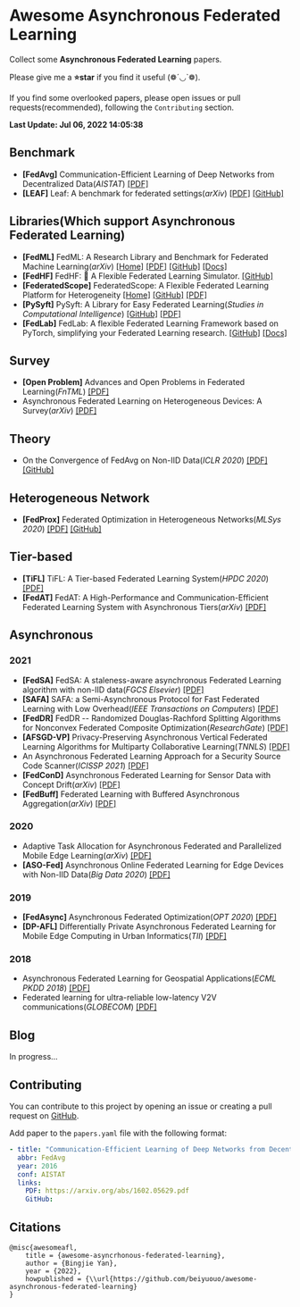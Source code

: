 # Awesome Asynchronous Federated Learning

Collect some **Asynchronous Federated Learning** papers.

Please give me a **⭐star** if you find it useful (❁´◡`❁).

If you find some overlooked papers, please open issues or pull requests(recommended), following the `Contributing` section.

<!-- update-time-start -->

**Last Update: Jul 06, 2022 14:05:38**

<!-- update-time-end -->

<!-- main-start -->

## Benchmark

- **[FedAvg]** Communication-Efficient Learning of Deep Networks from Decentralized Data(_AISTAT_) [[PDF]](https://arxiv.org/abs/1602.05629.pdf)
- **[LEAF]** Leaf: A benchmark for federated settings(_arXiv_) [[PDF]](https://arxiv.org/abs/1812.01097) [[GitHub]](https://github.com/TalwalkarLab/leaf/)

## Libraries(Which support Asynchronous Federated Learning)

- **[FedML]** FedML: A Research Library and Benchmark for Federated Machine Learning(_arXiv_) [[Home]](https://fedml.ai/) [[PDF]](https://arxiv.org/abs/2007.13518) [[GitHub]](https://github.com/FedML-AI/FedML) [[Docs]](https://doc.fedml.ai/)
- **[FedHF]** FedHF: 🔨 A Flexible Federated Learning Simulator. [[GitHub]](https://github.com/beiyuouo/fedhf)
- **[FederatedScope]** FederatedScope: A Flexible Federated Learning Platform for Heterogeneity [[Home]](https://www.federatedscope.io/) [[GitHub]](https://github.com/alibaba/FederatedScope) [[PDF]](https://arxiv.org/pdf/2204.05011.pdf)
- **[PySyft]** PySyft: A Library for Easy Federated Learning(_Studies in Computational Intelligence_) [[GitHub]](https://github.com/OpenMined/PySyft) [[PDF]](https://link.springer.com/chapter/10.1007/978-3-030-70604-3_5)
- **[FedLab]** FedLab: A flexible Federated Learning Framework based on PyTorch, simplifying your Federated Learning research. [[GitHub]](https://github.com/SMILELab-FL/FedLab) [[Docs]](https://fedlab.readthedocs.io/)

## Survey

- **[Open Problem]** Advances and Open Problems in Federated Learning(_FnTML_) [[PDF]](https://arxiv.org/abs/1912.04977)
- Asynchronous Federated Learning on Heterogeneous Devices: A Survey(_arXiv_) [[PDF]](https://arxiv.org/abs/2109.04269)

## Theory

- On the Convergence of FedAvg on Non-IID Data(_ICLR 2020_) [[PDF]](https://arxiv.org/abs/1907.02189) [[GitHub]](https://github.com/lx10077/fedavgpy)

## Heterogeneous Network

- **[FedProx]** Federated Optimization in Heterogeneous Networks(_MLSys 2020_) [[PDF]](https://arxiv.org/abs/1812.06127) [[GitHub]](https://github.com/litian96/FedProx)

## Tier-based

- **[TiFL]** TiFL: A Tier-based Federated Learning System(_HPDC 2020_) [[PDF]](https://dl.acm.org/doi/abs/10.1145/3369583.3392686)
- **[FedAT]** FedAT: A High-Performance and Communication-Efficient Federated Learning System with Asynchronous Tiers(_arXiv_) [[PDF]](https://arxiv.org/abs/2010.05958)

## Asynchronous

### 2021

- **[FedSA]** FedSA: A staleness-aware asynchronous Federated Learning algorithm with non-IID data(_FGCS Elsevier_) [[PDF]](https://www.sciencedirect.com/science/article/abs/pii/S0167739X2100064)
- **[SAFA]** SAFA: a Semi-Asynchronous Protocol for Fast Federated Learning with Low Overhead(_IEEE Transactions on Computers_) [[PDF]](https://www.computer.org/csdl/journal/tc/2021/05/09093123/1jNu0qlnwSk)
- **[FedDR]** FedDR -- Randomized Douglas-Rachford Splitting Algorithms for Nonconvex Federated Composite Optimization(_ResearchGate_) [[PDF]](https://www.researchgate.net/publication/349880146_FedDR_--_Randomized_Douglas-Rachford_Splitting_Algorithms_for_Nonconvex_Federated_Composite_Optimization?enrichId=rgreq-75be60e8182e96c4544e855110f94039-XXX&enrichSource=Y292ZXJQYWdlOzM0OTg4MDE0NjtBUzoxMDI2MDIwMjYyMDE5MDc4QDE2MjE2MzM3MDE0ODA%3D&el=1_x_2&_esc=publicationCoverPdf)
- **[AFSGD-VP]** Privacy-Preserving Asynchronous Vertical Federated Learning Algorithms for Multiparty Collaborative Learning(_TNNLS_) [[PDF]](https://ieeexplore.ieee.org/abstract/document/9463409/)
- An Asynchronous Federated Learning Approach for a Security Source Code Scanner(_ICISSP 2021_) [[PDF]](https://www.researchgate.net/publication/349402236_An_Asynchronous_Federated_Learning_Approach_for_a_Security_Source_Code_Scanner?enrichId=rgreq-91295cf9d6b78d8ff49812fae57abbf2-XXX&enrichSource=Y292ZXJQYWdlOzM0OTQwMjIzNjtBUzoxMDA2NjY1OTE4ODQwODM1QDE2MTcwMTkyNjY2MDQ%3D&el=1_x_2&_esc=publicationCoverPdf)
- **[FedConD]** Asynchronous Federated Learning for Sensor Data with Concept Drift(_arXiv_) [[PDF]](https://arxiv.org/abs/2109.00151)
- **[FedBuff]** Federated Learning with Buffered Asynchronous Aggregation(_arXiv_) [[PDF]](https://arxiv.org/abs/2106.06639)

### 2020

- Adaptive Task Allocation for Asynchronous Federated and Parallelized Mobile Edge Learning(_arXiv_) [[PDF]](https://arxiv.org/abs/1905.01656)
- **[ASO-Fed]** Asynchronous Online Federated Learning for Edge Devices with Non-IID Data(_Big Data 2020_) [[PDF]](https://ieeexplore.ieee.org/abstract/document/9378161/)

### 2019

- **[FedAsync]** Asynchronous Federated Optimization(_OPT 2020_) [[PDF]](https://arxiv.org/abs/1903.03934)
- **[DP-AFL]** Differentially Private Asynchronous Federated Learning for Mobile Edge Computing in Urban Informatics(_TII_) [[PDF]](https://ieeexplore.ieee.org/abstract/document/8843942)

### 2018

- Asynchronous Federated Learning for Geospatial Applications(_ECML PKDD 2018_) [[PDF]](https://link.springer.com/chapter/10.1007/978-3-030-14880-5_2)
- Federated learning for ultra-reliable low-latency V2V communications(_GLOBECOM_) [[PDF]](https://arxiv.org/abs/1807.08127)


## Blog

In progress...

<!-- main-end -->

## Contributing

You can contribute to this project by opening an issue or creating a pull request on [GitHub](https://github.com/beiyuouo/awesome-asynchronous-federated-learning).

Add paper to the `papers.yaml` file with the following format:

```yaml
- title: "Communication-Efficient Learning of Deep Networks from Decentralized Data"
  abbr: FedAvg
  year: 2016
  conf: AISTAT
  links:
    PDF: https://arxiv.org/abs/1602.05629.pdf
    GitHub:
```

## Citations

```text
@misc{awesomeafl,
    title = {awesome-asyncrhonous-federated-learning},
    author = {Bingjie Yan},
    year = {2022},
    howpublished = {\\url{https://github.com/beiyuouo/awesome-asynchronous-federated-learning}
}
```
